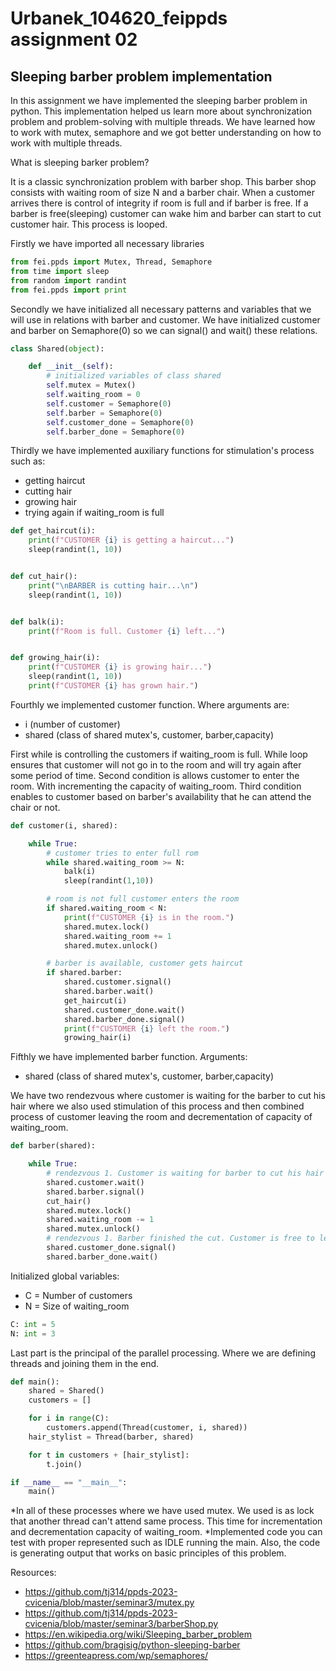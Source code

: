 # Urbanek_104620_feippds assignment 02
## Sleeping barber problem implementation

In this assignment we have implemented the sleeping barber problem in python.
This implementation helped us learn more about synchronization problem and problem-solving
with multiple threads. We have learned how to work with mutex, semaphore and we got
better understanding on how to work with multiple threads.

What is sleeping barker problem?

It is a classic synchronization problem with barber shop. This barber shop consists with
waiting room of size N and a barber chair. When a customer arrives there is control of 
integrity if room is full and if barber is free. If a barber is free(sleeping) customer can
wake him and barber can start to cut customer hair. This process is looped. 


Firstly we have imported all necessary libraries
```python
from fei.ppds import Mutex, Thread, Semaphore
from time import sleep
from random import randint
from fei.ppds import print
```


Secondly we have initialized all necessary patterns and variables that we will use
in relations with barber and customer. We have initialized customer and barber on Semaphore(0) so 
we can signal() and wait() these relations.
```python
class Shared(object):

    def __init__(self):
        # initialized variables of class shared
        self.mutex = Mutex()
        self.waiting_room = 0
        self.customer = Semaphore(0)
        self.barber = Semaphore(0)
        self.customer_done = Semaphore(0)
        self.barber_done = Semaphore(0)
```

Thirdly we have implemented auxiliary functions for stimulation's process such as:
- getting haircut
- cutting hair
- growing hair
- trying again if waiting_room is full

```python
def get_haircut(i):
    print(f"CUSTOMER {i} is getting a haircut...")
    sleep(randint(1, 10))


def cut_hair():
    print("\nBARBER is cutting hair...\n")
    sleep(randint(1, 10))


def balk(i):
    print(f"Room is full. Customer {i} left...")


def growing_hair(i):
    print(f"CUSTOMER {i} is growing hair...")
    sleep(randint(1, 10))
    print(f"CUSTOMER {i} has grown hair.")
```

Fourthly we implemented customer function. 
Where arguments are:
- i (number of customer)
- shared (class of shared mutex's, customer, barber,capacity)

First while is controlling the customers if waiting_room is full. While loop
ensures that customer will not go in to the room and will try again after some period of time.
Second condition is allows customer to enter the room. With incrementing the capacity of waiting_room.
Third condition enables to customer based on barber's availability that he can attend the chair or not.
```python
def customer(i, shared):

    while True:
        # customer tries to enter full rom
        while shared.waiting_room >= N:
            balk(i)
            sleep(randint(1,10))

        # room is not full customer enters the room
        if shared.waiting_room < N:
            print(f"CUSTOMER {i} is in the room.")
            shared.mutex.lock()
            shared.waiting_room += 1
            shared.mutex.unlock()

        # barber is available, customer gets haircut
        if shared.barber:
            shared.customer.signal()
            shared.barber.wait()
            get_haircut(i)
            shared.customer_done.wait()
            shared.barber_done.signal()
            print(f"CUSTOMER {i} left the room.")
            growing_hair(i)
```

Fifthly we have implemented barber function.
Arguments:
- shared (class of shared mutex's, customer, barber,capacity)

We have two rendezvous where customer is waiting for the barber to cut his hair where we
also used stimulation of this process and then combined process of customer leaving the room
and decrementation of capacity of waiting_room. 
```python
def barber(shared):

    while True:
        # rendezvous 1. Customer is waiting for barber to cut his hair
        shared.customer.wait()
        shared.barber.signal()
        cut_hair()
        shared.mutex.lock()
        shared.waiting_room -= 1
        shared.mutex.unlock()
        # rendezvous 1. Barber finished the cut. Customer is free to leave
        shared.customer_done.signal()
        shared.barber_done.wait()
```

Initialized global variables:
- C = Number of customers
- N = Size of waiting_room
```python
C: int = 5
N: int = 3
```

Last part is the principal of the parallel processing. Where we are defining threads and joining them in the end.
```python
def main():
    shared = Shared()
    customers = []

    for i in range(C):
        customers.append(Thread(customer, i, shared))
    hair_stylist = Thread(barber, shared)

    for t in customers + [hair_stylist]:
        t.join()

if __name__ == "__main__":
    main()
```

*In all of these processes where we have used mutex. We used is as lock that another thread can't
attend same process. This time for incrementation and decrementation capacity of waiting_room.
*Implemented code you can test with proper represented such as IDLE running the main.
Also, the code is generating output that works on basic principles of this problem. 

Resources:
- https://github.com/tj314/ppds-2023-cvicenia/blob/master/seminar3/mutex.py
- https://github.com/tj314/ppds-2023-cvicenia/blob/master/seminar3/barberShop.py
- https://en.wikipedia.org/wiki/Sleeping_barber_problem
- https://github.com/bragisig/python-sleeping-barber
- https://greenteapress.com/wp/semaphores/
